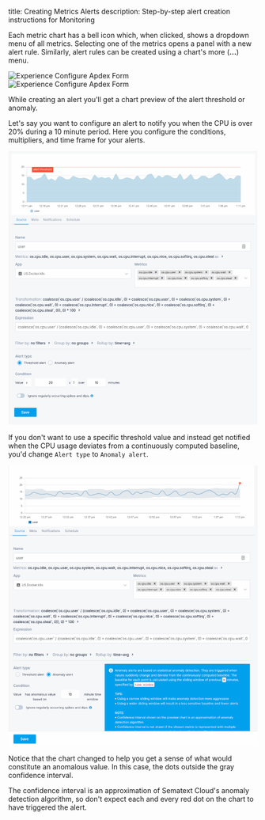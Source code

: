 title: Creating Metrics Alerts
description: Step-by-step alert creation instructions for Monitoring

Each metric chart has a bell icon which, when clicked, shows a dropdown menu of all metrics. Selecting one of the metrics opens a panel with a new alert rule. Similarly, alert rules can be created using a chart's more (**...**) menu.

<div class="mdl-grid">
  <div class="mdl-cell mdl-cell--6-col">
    <img
      class="content-modal-image"
      alt="Experience Configure Apdex Form"
      src="../../images/alerts/image_20.png"
      title="Experience Configure Apdex Form"
      height=250
    />
  </div>
  <div class="mdl-cell mdl-cell--6-col">
    <img
      class="content-modal-image"
      alt="Experience Configure Apdex Form"
      src="../../images/alerts/image_21.png"
      title="Experience Configure Apdex Form"
      height=250
    />
  </div>
</div>

While creating an alert you'll get a chart preview of the alert threshold or anomaly.

Let's say you want to configure an alert to notify you when the CPU is over 20% during a 10 minute period. Here you configure the conditions, multipliers, and time frame for your alerts.

![image alt text](../images/alerts/metric-alert.png)

If you don't want to use a specific threshold value and instead get notified when the CPU usage deviates from a continuously computed baseline, you'd change `Alert type` to `Anomaly alert`.

![image alt text](../images/alerts/metric-anomaly-alert.png)

Notice that the chart changed to help you get a sense of what would constitute an anomalous value. In this case, the dots outside the gray confidence interval.

The confidence interval is an approximation of Sematext Cloud's anomaly detection algorithm, so don't expect each and every red dot on the chart to have triggered the alert.